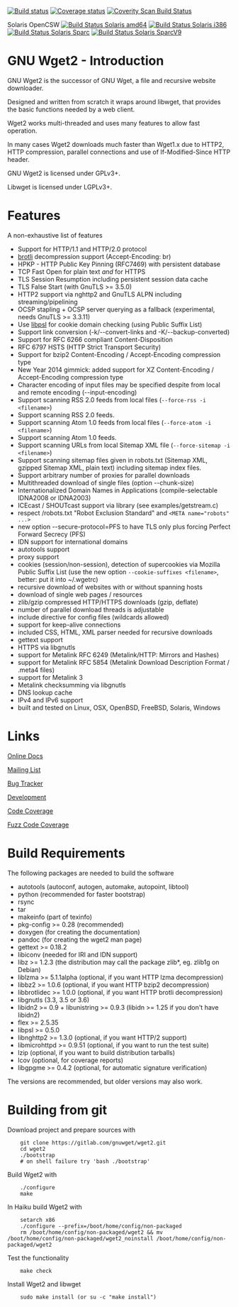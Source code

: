 [![Build status](https://gitlab.com/gnuwget/wget2/badges/master/build.svg)](https://gitlab.com/gnuwget/wget2/pipelines)
[![Coverage status](https://gitlab.com/gnuwget/wget2/badges/master/coverage.svg)](https://gnuwget.gitlab.io/wget2/coverage)
[![Coverity Scan Build Status](https://scan.coverity.com/projects/7852/badge.svg)](https://scan.coverity.com/projects/rockdaboot-wget2)

Solaris OpenCSW [![Build Status Solaris amd64](https://buildfarm.opencsw.org/buildbot/png?builder=wget2-solaris10-amd64)](https://buildfarm.opencsw.org/buildbot/builders/wget2-solaris10-amd64)
[![Build Status Solaris i386](https://buildfarm.opencsw.org/buildbot/png?builder=wget2-solaris10-i386)](https://buildfarm.opencsw.org/buildbot/builders/wget2-solaris10-i386)
[![Build Status Solaris Sparc](https://buildfarm.opencsw.org/buildbot/png?builder=wget2-solaris10-sparc)](https://buildfarm.opencsw.org/buildbot/builders/wget2-solaris10-sparc)
[![Build Status Solaris SparcV9](https://buildfarm.opencsw.org/buildbot/png?builder=wget2-solaris10-sparcv9)](https://buildfarm.opencsw.org/buildbot/builders/wget2-solaris10-sparcv9)


# GNU Wget2 - Introduction

GNU Wget2 is the successor of GNU Wget, a file and recursive website downloader.

Designed and written from scratch it wraps around libwget, that provides the basic
functions needed by a web client.

Wget2 works multi-threaded and uses many features to allow fast operation.

In many cases Wget2 downloads much faster than Wget1.x due to HTTP2, HTTP compression,
parallel connections and use of If-Modified-Since HTTP header.

GNU Wget2 is licensed under GPLv3+.

Libwget is licensed under LGPLv3+.


# Features

A non-exhaustive list of features

- Support for HTTP/1.1 and HTTP/2.0 protocol
- [brotli](https://github.com/google/brotli) decompression support (Accept-Encoding: br)
- HPKP - HTTP Public Key Pinning (RFC7469) with persistent database
- TCP Fast Open for plain text *and* for HTTPS
- TLS Session Resumption including persistent session data cache
- TLS False Start (with GnuTLS >= 3.5.0)
- HTTP2 support via nghttp2 and GnuTLS ALPN including streaming/pipelining
- OCSP stapling + OCSP server querying as a fallback (experimental, needs GnuTLS >= 3.3.11)
- Use [libpsl](https://github.com/rockdaboot/libpsl) for cookie domain checking (using Public Suffix List)
- Support link conversion (-k/--convert-links and -K/--backup-converted)
- Support for RFC 6266 compliant Content-Disposition
- RFC 6797 HSTS (HTTP Strict Transport Security)
- Support for bzip2 Content-Encoding / Accept-Encoding compression type
- New Year 2014 gimmick: added support for XZ Content-Encoding / Accept-Encoding compression type
- Character encoding of input files may be specified despite from local and remote encoding (--input-encoding)
- Support scanning RSS 2.0 feeds from local files (`--force-rss -i <filename>`)
- Support scanning RSS 2.0 feeds.
- Support scanning Atom 1.0 feeds from local files (`--force-atom -i <filename>`)
- Support scanning Atom 1.0 feeds.
- Support scanning URLs from local Sitemap XML file (`--force-sitemap -i <filename>`)
- Support scanning sitemap files given in robots.txt (Sitemap XML, gzipped Sitemap XML, plain text) including
sitemap index files.
- Support arbitrary number of proxies for parallel downloads
- Multithreaded download of single files (option --chunk-size)
- Internationalized Domain Names in Applications (compile-selectable IDNA2008 or IDNA2003)
- ICEcast / SHOUTcast support via library (see examples/getstream.c)
- respect /robots.txt "Robot Exclusion Standard" and `<META name="robots" ...>`
- new option --secure-protocol=PFS to have TLS only plus forcing Perfect Forward Secrecy (PFS)
- IDN support for international domains
- autotools support
- proxy support
- cookies (session/non-session), detection of supercookies via Mozilla Public Suffix List
  (use the new option `--cookie-suffixes <filename>`, better: put it into ~/.wgetrc)
- recursive download of websites with or without spanning hosts
- download of single web pages / resources
- zlib/gzip compressed HTTP/HTTPS downloads (gzip, deflate)
- number of parallel download threads is adjustable
- include directive for config files (wildcards allowed)
- support for keep-alive connections
- included CSS, HTML, XML parser needed for recursive downloads
- gettext support
- HTTPS via libgnutls
- support for Metalink RFC 6249 (Metalink/HTTP: Mirrors and Hashes)
- support for Metalink RFC 5854 (Metalink Download Description Format / .meta4 files)
- support for Metalink 3
- Metalink checksumming via libgnutls
- DNS lookup cache
- IPv4 and IPv6 support
- built and tested on Linux, OSX, OpenBSD, FreeBSD, Solaris, Windows


# Links

[Online Docs](https://gnuwget.gitlab.io/wget2/reference/)

[Mailing List](https://savannah.gnu.org/mail/?group=wget)

[Bug Tracker](https://gitlab.com/gnuwget/wget2/issues)

[Development](https://gitlab.com/gnuwget/wget2)

[Code Coverage](https://gnuwget.gitlab.io/wget2/coverage/)

[Fuzz Code Coverage](https://gnuwget.gitlab.io/wget2/fuzz-coverage/)


# Build Requirements

The following packages are needed to build the software

* autotools (autoconf, autogen, automake, autopoint, libtool)
* python (recommended for faster bootstrap)
* rsync
* tar
* makeinfo (part of texinfo)
* pkg-config >= 0.28 (recommended)
* doxygen (for creating the documentation)
* pandoc (for creating the wget2 man page)
* gettext >= 0.18.2
* libiconv (needed for IRI and IDN support)
* libz >= 1.2.3 (the distribution may call the package zlib*, eg. zlib1g on Debian)
* liblzma >= 5.1.1alpha (optional, if you want HTTP lzma decompression)
* libbz2 >= 1.0.6 (optional, if you want HTTP bzip2 decompression)
* libbrotlidec >= 1.0.0 (optional, if you want HTTP brotli decompression)
* libgnutls (3.3, 3.5 or 3.6)
* libidn2 >= 0.9 + libunistring >= 0.9.3 (libidn >= 1.25 if you don't have libidn2)
* flex >= 2.5.35
* libpsl >= 0.5.0
* libnghttp2 >= 1.3.0 (optional, if you want HTTP/2 support)
* libmicrohttpd >= 0.9.51 (optional, if you want to run the test suite)
* lzip (optional, if you want to build distribution tarballs)
* lcov (optional, for coverage reports)
* libgpgme >= 0.4.2 (optional, for automatic signature verification)

The versions are recommended, but older versions may also work.


# Building from git

Download project and prepare sources with

		git clone https://gitlab.com/gnuwget/wget2.git
		cd wget2
		./bootstrap
		# on shell failure try 'bash ./bootstrap'

Build Wget2 with

		./configure
		make

In Haiku build Wget2 with

        setarch x86
        ./configure --prefix=/boot/home/config/non-packaged
        rm /boot/home/config/non-packaged/wget2 && mv /boot/home/config/non-packaged/wget2_noinstall /boot/home/config/non-packaged/wget2

Test the functionality

		make check

Install Wget2 and libwget

		sudo make install (or su -c "make install")
